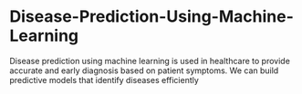 # Disease-Prediction-Using-Machine-Learning
Disease prediction using machine learning is used in healthcare to provide accurate and early diagnosis based on patient symptoms. We can build predictive models that identify diseases efficiently
